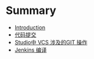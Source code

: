 # Summary

* [Introduction](README.md)
* [代码提交](chapter1.md)
* [Studio中 VCS 涉及的GIT 操作](studiozhong_vcs_she_ji_de_git_cao_zuo.md)
* [Jenkins 编译](jenkins_bian_yi.md)

